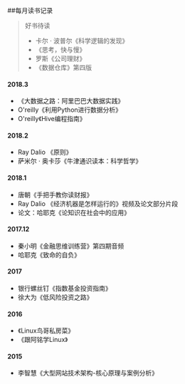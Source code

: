##每月读书记录

> 好书待读
>- 卡尔 · 波普尔《科学逻辑的发现》
>- 《思考，快与慢》
>- 罗斯《公司理财》
>- 《数据仓库》第四版

#### 2018.3
- 《大数据之路：阿里巴巴大数据实践》
- O'reilly《利用Python进行数据分析》
- O'reilly《Hive编程指南》

#### 2018.2
- Ray Dalio 《原则》 
- 萨米尔 · 奥卡莎《牛津通识读本：科学哲学》

#### 2018.1
- 唐朝《手把手教你读财报》
- Ray Dalio 《经济机器是怎样运行的》视频及论文部分片段
- 论文：哈耶克《论知识在社会中的应用》

#### 2017.12
- 秦小明《金融思维训练营》第四期音频
- 哈耶克《致命的自负》

#### 2017
- 银行螺丝钉《指数基金投资指南》
- 徐大为《低风险投资之路》

#### 2016
- 《Linux鸟哥私房菜》
- 《跟阿铭学Linux》

#### 2015
- 李智慧《大型网站技术架构-核心原理与案例分析》
